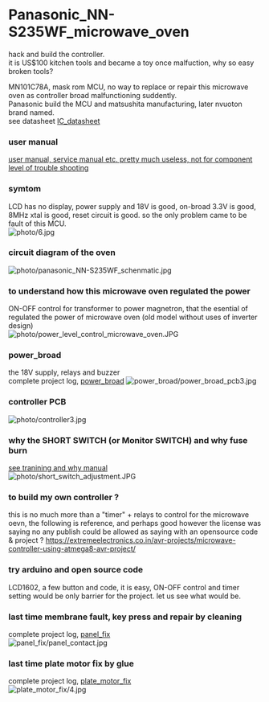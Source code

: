 # Panasonic_NN-S235WF_microwave_oven  
hack and build the controller.  
it is US$100 kitchen tools and became a toy once malfuction, why so easy broken tools?  


MN101C78A, mask rom MCU, no way to replace or repair this microwave oven as controller broad malfunctioning suddently.  
Panasonic build the MCU and matsushita manufacturing, later nvuoton brand named.  
see datasheet [IC_datasheet](IC_datasheet)  

### user manual  
[user manual, service manual etc. pretty much useless, not for component level of trouble shooting](manual)  

### symtom  
LCD has no display, power supply and 18V is good, on-broad 3.3V is good, 8MHz xtal is good, reset circuit is good. so the only problem came to be fault of this MCU.  
![photo/6.jpg](photo/6.jpg)  


### circuit diagram of the oven  
![photo/panasonic_NN-S235WF_schenmatic.jpg](photo/panasonic_NN-S235WF_schenmatic.jpg)  


### to understand how this microwave oven regulated the power
ON-OFF control for transformer to power magnetron, that the esential of regulated the power of microwave oven (old model without uses of inverter design)  
![photo/power_level_control_microwave_oven.JPG](photo/power_level_control_microwave_oven.JPG)  


### power_broad  
the 18V supply, relays and buzzer  
complete project log, [power_broad](power_broad)
![power_broad/power_broad_pcb3.jpg](power_broad/power_broad_pcb3.jpg)



### controller PCB
![photo/controller3.jpg](photo/controller3.jpg)  


### why the SHORT SWITCH (or Monitor SWITCH) and why fuse burn  
[see tranining and why manual](manual)  
![photo/short_switch_adjustment.JPG](photo/short_switch_adjustment.JPG)  



### to build my own controller ?
this is no much more than a "timer" + relays to control for the microwave oevn, the following is reference, and perhaps good however the license was saying no any publish could be allowed as saying with an opensource code & project ?
https://extremeelectronics.co.in/avr-projects/microwave-controller-using-atmega8-avr-project/

### try arduino and open source code  
LCD1602, a few button and code, it is easy, ON-OFF control and timer setting would be only barrier for the project. let us see what would be.

### last time membrane fault, key press and repair by cleaning
complete project log, [panel_fix](panel_fix)  
![panel_fix/panel_contact.jpg](panel_fix/panel_contact.jpg)  

### last time plate motor fix by glue
complete project log, [plate_motor_fix](plate_motor_fix)   
![plate_motor_fix/4.jpg](plate_motor_fix/4.jpg)   

